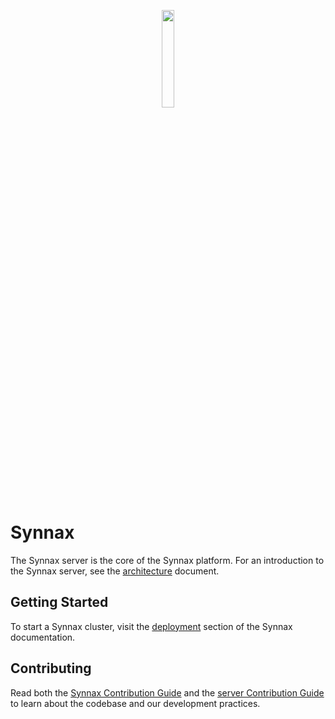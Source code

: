 <p align="center">
<a href="https://synnaxlabs.com/">
        <img src="../x/media/static/logo/icon-white-on-black.png" width="20%"/>
</a>
</p>

# Synnax

The Synnax server is the core of the Synnax platform. For an introduction to the Synnax
server, see the [architecture](../docs/tech/architecture.md) document.

## Getting Started

To start a Synnax cluster, visit the
[deployment](https://docs.synnaxlabs.com/reference/cluster/quick-start) section of the
Synnax documentation.

## Contributing

Read both the [Synnax Contribution Guide](../docs/CONTRIBUTING.md) and the [server
Contribution Guide](CONTRIBUTING.md) to learn about the codebase and our development
practices.
